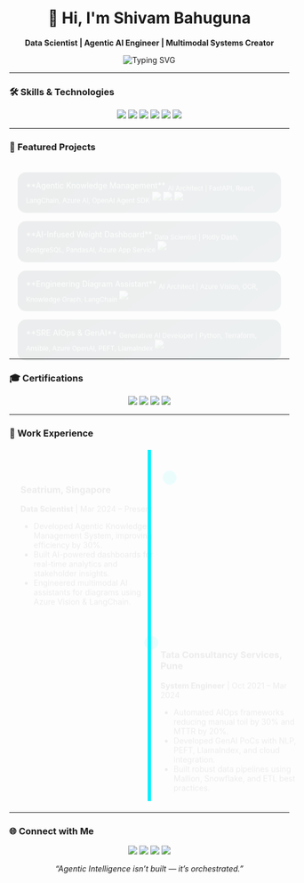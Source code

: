 <h1 align="center">👋 Hi, I'm Shivam Bahuguna</h1>
<p align="center">
  <b>Data Scientist | Agentic AI Engineer | Multimodal Systems Creator</b>
</p>

<p align="center">
  <img src="https://readme-typing-svg.herokuapp.com?font=Fira+Code&size=28&color=00F0FF&center=true&vCenter=true&width=600&lines=Transforming+Data+into+Intelligence...;Building+Agentic+AI+Solutions...;Creating+Interactive+Dashboards..." alt="Typing SVG"/>
</p>

<style>
/* Animate badges on hover */
a img {
  transition: transform 0.5s, filter 0.5s;
}
a:hover img {
  transform: scale(1.2) rotate(10deg);
  filter: brightness(1.2);
}

/* Project cards hover effect */
.project-card {
  transition: transform 0.4s, box-shadow 0.4s, background 0.4s;
  border-radius: 15px;
  padding: 15px;
  margin: 15px;
  background: linear-gradient(145deg, #0f2027, #203a43, #2c5364);
  color: white;
}
.project-card:hover {
  transform: translateY(-10px) scale(1.05);
  box-shadow: 0px 10px 20px rgba(0,0,0,0.5);
  background: linear-gradient(145deg, #11998e, #38ef7d);
}

/* Timeline styling */
.timeline {
  position: relative;
  max-width: 800px;
  margin: 20px auto;
}
.timeline::after {
  content: '';
  position: absolute;
  width: 6px;
  background-color: #00F0FF;
  top: 0;
  bottom: 0;
  left: 50%;
  margin-left: -3px;
}
.timeline-entry {
  padding: 20px;
  position: relative;
  background-color: inherit;
  width: 50%;
}
.timeline-entry.left { left: 0; }
.timeline-entry.right { left: 50%; }
.timeline-entry::after {
  content: '';
  position: absolute;
  width: 25px;
  height: 25px;
  right: -13px;
  background-color: #00F0FF;
  border: 4px solid #fff;
  top: 15px;
  border-radius: 50%;
  z-index: 1;
}
.timeline-entry.right::after { left: -13px; }

/* Fade-in animation */
@keyframes fadeInUp {
  0% {opacity:0; transform: translateY(20px);}
  100% {opacity:1; transform: translateY(0);}
}
.fade-in {
  animation: fadeInUp 1s ease forwards;
}
</style>

---

### 🛠️ Skills & Technologies
<p align="center">
  <a href="https://openai.com/research/"><img src="https://img.shields.io/badge/OpenAI-412991?logo=openai&logoColor=white&style=for-the-badge" /></a>
  <a href="https://www.langchain.com/"><img src="https://img.shields.io/badge/LangChain-1C3C3C?logo=chainlink&logoColor=white&style=for-the-badge" /></a>
  <a href="https://fastapi.tiangolo.com/"><img src="https://img.shields.io/badge/FastAPI-009688?logo=fastapi&logoColor=white&style=for-the-badge" /></a>
  <a href="https://azure.microsoft.com/en-us/services/machine-learning/"><img src="https://img.shields.io/badge/Azure%20AI-008AD7?logo=microsoftazure&logoColor=white&style=for-the-badge" /></a>
  <a href="https://react.dev/"><img src="https://img.shields.io/badge/React-20232A?logo=react&logoColor=61DAFB&style=for-the-badge" /></a>
  <a href="https://www.postgresql.org/"><img src="https://img.shields.io/badge/PostgreSQL-4169E1?logo=postgresql&logoColor=white&style=for-the-badge" /></a>
</p>

---

### 🚀 Featured Projects
<div class="project-card fade-in">
**Agentic Knowledge Management**  
<sub>AI Architect | FastAPI, React, LangChain, Azure AI, OpenAI Agent SDK</sub>  
<img src="https://img.shields.io/badge/Efficiency-30%25-brightgreen?style=for-the-badge" /> 
<img src="https://img.shields.io/badge/Errors-20%25-red?style=for-the-badge" /> 
<img src="https://img.shields.io/badge/Productivity-25%25-blue?style=for-the-badge" />  
</div>

<div class="project-card fade-in">
**AI-Infused Weight Dashboard**  
<sub>Data Scientist | Plotly Dash, PostgreSQL, PandasAI, Azure App Service</sub>  
<img src="https://img.shields.io/badge/Interactive-Dashboards-orange?style=for-the-badge" />  
</div>

<div class="project-card fade-in">
**Engineering Diagram Assistant**  
<sub>AI Architect | Azure Vision, OCR, Knowledge Graph, LangChain</sub>  
<img src="https://img.shields.io/badge/Contextual-Q&A-yellow?style=for-the-badge" />  
</div>

<div class="project-card fade-in">
**SRE AIOps & GenAI**  
<sub>Generative AI Developer | Python, Terraform, Ansible, Azure OpenAI, PEFT, LlamaIndex</sub>  
<img src="https://img.shields.io/badge/Automation-RootCauseAnalysis-blueviolet?style=for-the-badge" />  
</div>

---

### 🎓 Certifications
<p align="center">
  <a href="https://aws.amazon.com/certification/"><img src="https://img.shields.io/badge/AWS%20ML-FF9900?logo=amazonaws&style=for-the-badge&animation=shine" /></a>
  <a href="https://aws.amazon.com/certification/"><img src="https://img.shields.io/badge/AWS%20Cloud%20Practitioner-232F3E?logo=amazonaws&style=for-the-badge&animation=shine" /></a>
  <a href="https://cloud.google.com/certification/"><img src="https://img.shields.io/badge/Google%20ACE-4285F4?logo=googlecloud&style=for-the-badge&animation=shine" /></a>
  <a href="https://www.coursera.org/"><img src="https://img.shields.io/badge/Six%20Sigma-6C8CBF?logo=coursera&style=for-the-badge&animation=shine" /></a>
</p>

---

### 💼 Work Experience
<div class="timeline">
  <div class="timeline-entry left fade-in">
    <h3>Seatrium, Singapore</h3>
    <p><b>Data Scientist</b> | Mar 2024 – Present</p>
    <ul>
      <li>Developed Agentic Knowledge Management System, improving efficiency by 30%.</li>
      <li>Built AI-powered dashboards for real-time analytics and stakeholder insights.</li>
      <li>Engineered multimodal AI assistants for diagrams using Azure Vision & LangChain.</li>
    </ul>
  </div>
  
  <div class="timeline-entry right fade-in">
    <h3>Tata Consultancy Services, Pune</h3>
    <p><b>System Engineer</b> | Oct 2021 – Mar 2024</p>
    <ul>
      <li>Automated AIOps frameworks reducing manual toil by 30% and MTTR by 20%.</li>
      <li>Developed GenAI PoCs with NLP, PEFT, LlamaIndex, and cloud integration.</li>
      <li>Built robust data pipelines using Mallion, Snowflake, and ETL best practices.</li>
    </ul>
  </div>
</div>

---

### 🌐 Connect with Me
<p align="center">
  <a href="https://github.com/Shivam26102022"><img src="https://img.shields.io/badge/GitHub-181717?logo=github&style=for-the-badge&animation=spin" /></a>
  <a href="https://www.linkedin.com/in/shivambahuguna88/"><img src="https://img.shields.io/badge/LinkedIn-0077B5?logo=linkedin&style=for-the-badge&animation=spin" /></a>
  <a href="mailto:shivambahuguna88@gmail.com"><img src="https://img.shields.io/badge/Email-D14836?logo=gmail&style=for-the-badge&animation=spin" /></a>
  <a href="https://shivam26102022.github.io/Shivam-Portfolio/index.html"><img src="https://img.shields.io/badge/Portfolio-0A66C2?logo=googlechrome&style=for-the-badge&animation=spin" /></a>
</p>

<p align="center">
  <i>“Agentic Intelligence isn’t built — it’s orchestrated.”</i>
</p>
